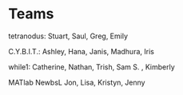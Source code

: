 # Teams

tetranodus:  Stuart, Saul, Greg, Emily




C.Y.B.I.T.:  Ashley, Hana, Janis, Madhura, Iris



while1: Catherine, Nathan, Trish, Sam S. , Kimberly



MATlab NewbsL Jon, Lisa, Kristyn, Jenny
